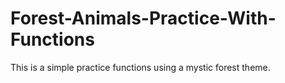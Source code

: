 # Forest-Animals-Practice-With-Functions
This is a simple practice functions using a mystic forest theme.
